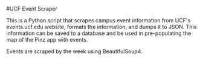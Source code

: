 #UCF Event Scraper

This is a Python script that scrapes campus event information from UCF's events.ucf.edu website, formats the information, and dumps it to JSON. This information can be saved to a database and be used in pre-populating the map of the Pinz app with events.

Events are scraped by the week using BeautifulSoup4.
